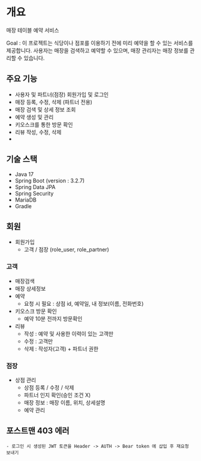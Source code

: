 # 개요
매장 테이블 예약 서비스

Goal : 이 프로젝트는 식당이나 점포를 이용하기 전에 미리 예약을 할 수 있는 서비스를 제공합니다. 사용자는 매장을 검색하고 예약할 수 있으며, 매장 관리자는 매장 정보를 관리할 수 있습니다.

## 주요 기능
- 사용자 및 파트너(점장) 회원가입 및 로그인
- 매장 등록, 수정, 삭제 (파트너 전용)
- 매장 검색 및 상세 정보 조회
- 예약 생성 및 관리
- 키오스크를 통한 방문 확인
- 리뷰 작성, 수정, 삭제
-
## 기술 스택
- Java 17
- Spring Boot (version : 3.2.7)
- Spring Data JPA
- Spring Security
- MariaDB
- Gradle

## 회원
- 회원가입
  - 고객 / 점장 (role_user, role_partner)

### 고객
- 매장검색
- 매장 상세정보
- 예약
  - 요청 시 필요 : 상점 id, 예약일, 내 정보(이름, 전화번호)
- 키오스크 방문 확인
  - 예약 10분 전까지 방문확인
- 리뷰
  - 작성 : 예약 및 사용한 이력이 있는 고객만
  - 수정 : 고객만
  - 삭제 : 작성자(고객) + 파트너 권한
### 점장
- 상점 관리
  - 상점 등록 / 수정 / 삭제
  - 파트너 인지 확인(승인 조건 X)
  - 매장 정보 : 매장 이름, 위치, 상세설명
  - 예약 관리 


## 포스트맨 403 에러 
    - 로그인 시 생성된 JWT 토큰을 Header -> AUTH -> Bear token 에 삽입 후 재요청 보내기 